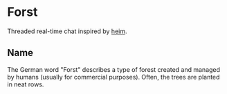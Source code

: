 # Forst

Threaded real-time chat inspired by
[heim](https://github.com/euphoria-io/heim/).

## Name

The German word "Forst" describes a type of forest created and managed by humans
(usually for commercial purposes). Often, the trees are planted in neat rows.
